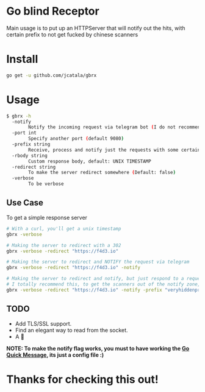 # Go blind Receptor

Main usage is to put up an HTTPServer that will notify out the hits, with certain prefix to not get fucked by chinese scanners

# Install

```bash
go get -u github.com/jcatala/gbrx
```

# Usage

```bash
$ gbrx -h
  -notify
        Notify the incoming request via telegram bot (I do not recommended to listen under the root directory)
  -port int
        Specify another port (default 9080)
  -prefix string
        Receive, process and notify just the requests with some certain prefix (anywhere on the request).
  -rbody string
        Custom response body, default: UNIX TIMESTAMP
  -redirect string
        To make the server redirect somewhere (Default: false)
  -verbose
        To be verbose
```


## Use Case

To get a simple response server

```bash
# With a curl, you'll get a unix timestamp
gbrx -verbose

# Making the server to redirect with a 302
gbrx -verbose -redirect "https://f4d3.io"

# Making the server to redirect and NOTIFY the request via telegram
gbrx -verbose -redirect "https://f4d3.io" -notify

# Making the server to redirect and notify, but just respond to a request having some PREFIX
# I totally recommend this, to get the scanners out of the notify zone, lol
gbrx -verbose -redirect "https://f4d3.io" -notify -prefix "veryhiddenprefix"

```

## TODO

* Add TLS/SSL support.
* Find an elegant way to read from the socket.
* A :beer:

**NOTE: To make the notify flag works, you must to have working the [Go Quick Message](https://github.com/jcatala/gqm), its just a config file :)**

# Thanks for checking this out!